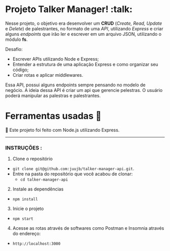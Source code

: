
# Projeto Talker Manager! :talk:

Nesse projeto, o objetivo era desenvolver um **CRUD** (_Create, Read, Update_ e _Delete_) de palestrantes, no formato de uma _API_, utilizando _Express_ e criar alguns _endpoints_ que irão ler e escrever em um arquivo JSON, utilizando o módulo **fs**.

Desafio:
- Escrever APIs utilizando Node e Express;
- Entender a estrutura de uma aplicação Express e como organizar seu código;
- Criar rotas e aplicar middlewares.



Essa API, possui alguns endpoints sempre pensando no modelo de negócio. A ideia dessa API é criar um api que gerencie pelestras. O usuário poderá manipular as palestras e palestrantes.


# Ferramentas usadas 🧰

 🔨 Este projeto foi feito com Node.js utilizando Express.
 
---

### INSTRUÇÕES :

1. Clone o repositório
  * `git clone git@github.com:juujb/talker-manager-api.git`.
  * Entre na pasta do repositório que você acabou de clonar:
    * `cd talker-manager-api`

2. Instale as dependências
  * `npm install`

3. Inicie o projeto
  * `npm start `
  
4. Acesse as rotas através de softwares como Postman e Insomnia através do endereço:
  * `http://localhost:3000`
